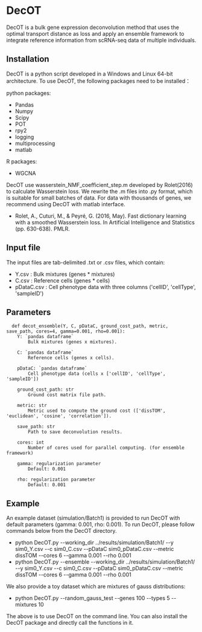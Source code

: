 # DecOT
DecOT is a bulk gene expression deconvolution method that uses the optimal transport distance as loss and apply an ensemble framework to integrate reference information from scRNA-seq data of multiple individuals. 

## Installation

DecOT is a python script developed in a Windows and Linux 64-bit architecture. To use DecOT, the following packages need to be installed：

python packages:

* Pandas
* Numpy
* Scipy
* POT
* rpy2
* logging
* multiprocessing
* matlab

R packages:

* WGCNA

DecOT use wasserstein_NMF_coefficient_step.m developed by Rolet(2016) to calculate Wasserstein loss. We rewrite the .m files into .py format, which is suitable for small batches of data. For data with thousands of genes, we recommend using DecOT with matlab interface. 

* Rolet, A., Cuturi, M., & Peyré, G. (2016, May). Fast dictionary learning with a smoothed Wasserstein loss. In Artificial Intelligence and Statistics (pp. 630-638). PMLR.


## Input file
The input files are tab-delimited .txt or .csv files, which contain:

* Y.csv : Bulk mixtures (genes * mixtures)
* C.csv : Reference cells (genes * cells)
* pDataC.csv : Cell phenotype data with three columns ('cellID', 'cellType', 'sampleID')

## Parameters
      def decot_ensemble(Y, C, pDataC, ground_cost_path, metric, save_path, cores=4, gamma=0.001, rho=0.001):
        Y: `pandas dataframe`
            Bulk mixtures (genes x mixtures).

        C: `pandas dataframe`
            Reference cells (genes x cells).

        pDataC: `pandas dataframe`
            Cell phenotype data (cells x ['cellID', 'cellType', 'sampleID'])

        ground_cost_path: str
            Ground cost matrix file path.

        metric: str
            Metric used to compute the ground cost (['dissTOM', 'euclidean', 'cosine', 'correlation']).

        save_path: str
            Path to save deconvolution results.

        cores: int
            Number of cores used for parallel computing. (for ensemble framework)

        gamma: regularization parameter
            Default: 0.001

        rho: regularization parameter
            Default: 0.001


## Example 

An example dataset (simulation/Batch1) is provided to run DecOT with default parameters (gamma: 0.001, rho: 0.001). To run DecOT, please follow commands below from the DecOT directory.

* python DecOT.py --working_dir ../results/simulation/Batch1/ --y sim0_Y.csv --c sim0_C.csv --pDataC sim0_pDataC.csv --metric dissTOM --cores 6 --gamma 0.001 --rho 0.001
* python DecOT.py --ensemble --working_dir ../results/simulation/Batch1/ --y sim0_Y.csv --c sim0_C.csv --pDataC sim0_pDataC.csv --metric dissTOM --cores 6 --gamma 0.001 --rho 0.001

We also provide a toy dataset which are mixtures of gauss distributions:

* python DecOT.py --random_gauss_test --genes 100 --types 5 --mixtures 10

The above is to use DecOT on the command line. You can also install the DecOT package and directly call the functions in it.
